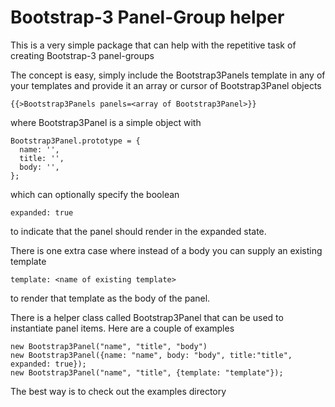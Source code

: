 # Bootstrap-3 Panel-Group helper #

This is a very simple package that can help with the repetitive task of creating Bootstrap-3 panel-groups

The concept is easy, simply include the Bootstrap3Panels template in any of your templates and provide it an array or cursor of Bootstrap3Panel objects

```
{{>Bootstrap3Panels panels=<array of Bootstrap3Panel>}}
```

where Bootstrap3Panel is a simple object with

```
Bootstrap3Panel.prototype = {
  name: '',
  title: '',
  body: '',
};
```

which can optionally specify the boolean

```
expanded: true
```

to indicate that the panel should render in the expanded state.

There is one extra case where instead of a body you can supply an existing template

```
template: <name of existing template>
```

to render that template as the body of the panel.

There is a helper class called Bootstrap3Panel that can be used to instantiate panel items. Here are a couple of examples

```
new Bootstrap3Panel("name", "title", "body")
new Bootstrap3Panel({name: "name", body: "body", title:"title", expanded: true});
new Bootstrap3Panel("name", "title", {template: "template"});
```

The best way is to check out the examples directory
